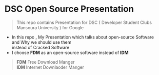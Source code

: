 # DSC Open Source Presentation
> This repo contains  Presentation for DSC ( Developer Student Clubs Mansoura University ) for Google
* In this repo , My Presentation which talks about open-source Software and Why we should use them <br> instead of Cracked Software
* I choose **FDM** as an open-source software instead of **IDM**
> **FDM** Free Download Manger <br> **IDM** Internet Downlaoder Manger
